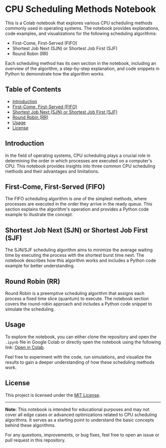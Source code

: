 # CPU Scheduling Methods Notebook


This is a Colab notebook that explores various CPU scheduling methods commonly used in operating systems. The notebook provides explanations, code examples, and visualizations for the following scheduling algorithms:

- First-Come, First-Served (FIFO)
- Shortest Job Next (SJN) or Shortest Job First (SJF)
- Round Robin (RR)

Each scheduling method has its own section in the notebook, including an overview of the algorithm, a step-by-step explanation, and code snippets in Python to demonstrate how the algorithm works.

## Table of Contents

- [Introduction](#introduction)
- [First-Come, First-Served (FIFO)](#fifo)
- [Shortest Job Next (SJN) or Shortest Job First (SJF)](#sjf)
- [Round Robin (RR)](#rr)
- [Usage](#usage)
- [License](#license)

## Introduction

In the field of operating systems, CPU scheduling plays a crucial role in determining the order in which processes are executed on a computer's CPU. This notebook provides insights into three common CPU scheduling methods and their advantages and limitations.

## First-Come, First-Served (FIFO)

The FIFO scheduling algorithm is one of the simplest methods, where processes are executed in the order they arrive in the ready queue. This section explains the algorithm's operation and provides a Python code example to illustrate the concept.

## Shortest Job Next (SJN) or Shortest Job First (SJF)

The SJN/SJF scheduling algorithm aims to minimize the average waiting time by executing the process with the shortest burst time next. The notebook describes how this algorithm works and includes a Python code example for better understanding.

## Round Robin (RR)

Round Robin is a preemptive scheduling algorithm that assigns each process a fixed time slice (quantum) to execute. The notebook section covers the round-robin approach and includes a Python code snippet to simulate the scheduling.

## Usage

To explore the notebook, you can either clone the repository and open the `.ipynb` file in Google Colab or directly open the notebook using the following link: [Open in Colab](colab_link_here).

Feel free to experiment with the code, run simulations, and visualize the results to gain a deeper understanding of how these scheduling methods work.

## License

This project is licensed under the [MIT License](LICENSE).

---

**Note:** This notebook is intended for educational purposes and may not cover all edge cases or advanced optimizations related to CPU scheduling algorithms. It serves as a starting point to understand the basic concepts behind these algorithms.

For any questions, improvements, or bug fixes, feel free to open an issue or pull request in this repository.
